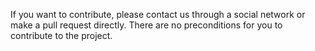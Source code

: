 If you want to contribute, please contact us through a social network or make a pull request directly. There are no preconditions for you to contribute to the project.
